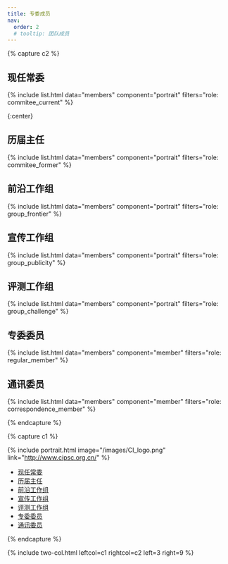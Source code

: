 ```yaml
---
title: 专委成员
nav:
  order: 2
  # tooltip: 团队成员
---
```

{% capture c2 %}

## 现任常委

{%
  include list.html
  data="members"
  component="portrait"
  filters="role: commitee_current"
%}


{:center}
## 历届主任

{%
  include list.html
  data="members"
  component="portrait"
  filters="role: commitee_former"
%}


## 前沿工作组

{%
  include list.html
  data="members"
  component="portrait"
  filters="role: group_frontier"
%}

## 宣传工作组

{%
  include list.html
  data="members"
  component="portrait"
  filters="role: group_publicity"
%}

## 评测工作组

{%
  include list.html
  data="members"
  component="portrait"
  filters="role: group_challenge"
%}

## 专委委员

{%
  include list.html
  data="members"
  component="member"
  filters="role: regular_member"
%}

## 通讯委员

{%
  include list.html
  data="members"
  component="member"
  filters="role: correspondence_member"
%}

{% endcapture %}

{% capture c1 %}

{% include portrait.html image="/images/CI_logo.png" link="http://www.cipsc.org.cn/" %}

<div class="sticky_sidebar">
  <ul class="no-padding margin-left-10 organizers-type-list hidden-xs" id="sidebar-nav">
    <li class=""><a href="#现任常委">现任常委</a></li>
    <li class=""><a href="#历届主任">历届主任</a></li>
    <li class=""><a href="#前沿工作组">前沿工作组</a></li>
    <li class=""><a href="#宣传工作组">宣传工作组</a></li>
    <li class=""><a href="#评测工作组">评测工作组</a></li>
    <li class=""><a href="#专委委员">专委委员</a></li>
	<li class=""><a href="#通讯委员">通讯委员</a></li>
  </ul>
</div>

{% endcapture %}

{% include two-col.html leftcol=c1 rightcol=c2 left=3 right=9 %}